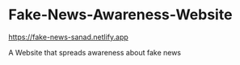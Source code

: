 # Fake-News-Awareness-Website
https://fake-news-sanad.netlify.app

A Website that spreads awareness about fake news
